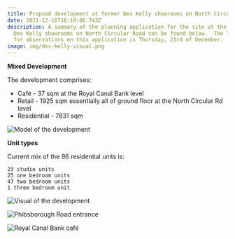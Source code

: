 ```yaml
---
title: Propsed development at former Des Kelly showrooms on North Circular Road
date: 2021-12-16T16:10:06.743Z
description: A summary of the planning application for the site at the former
  Des Kelly showrooms on North Circular Road can be found below.  The last day
  for observations on this application is Thursday, 23rd of December.
image: img/des-kelly-visual.png
---
```

**Mixed Development**

The development comprises: 
* Café - 37 sqm at the Royal Canal Bank level 
* Retail - 1925 sqm essentially all of ground floor at the North Circular Rd level
* Residential - 7831 sqm 


![Model of the development](img/des-kelly-model.png "Model of the development")


**Unit types**

Current mix of the 96 residential units is:

    23 studio units
    25 one bedroom units
    47 two bedroom units
	1 three bedroom unit


![Visual of the development](img/des-kelly-visual2.png "Visual of the development")



![Phibsborough Road entrance](img/des-kelly-visual-phib-rd.png "Phibsborough Road entrance")



![Royal Canal Bank café](img/des-kelly-cafe.png "Royal Canal Bank café")